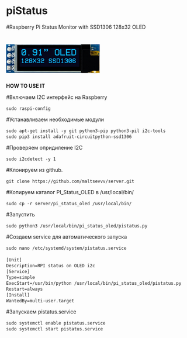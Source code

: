 # piStatus
#Raspberry Pi Status Monitor with SSD1306 128x32 OLED 

# ![prototype scheme](https://github.com/maltsevvv/server/raw/main/pi_status_oled/icon/oled128x32.png)

**HOW TO USE IT**

#Включаем I2C интерфейс на Raspberry

    sudo raspi-config

#Устанавливаем необходимые модули

    sudo apt-get install -y git python3-pip python3-pil i2c-tools
    sudo pip3 install adafruit-circuitpython-ssd1306

#Проверяем опридиление I2C 

    sudo i2cdetect -y 1
	
#Клонируем из github.

    git clone https://github.com/maltsevvv/server.git
    
#Копируем каталог PI_Status_OLED в /usr/local/bin/

    sudo cp -r server/pi_status_oled /usr/local/bin/

#Запустить

    sudo python3 /usr/local/bin/pi_status_oled/pistatus.py

#Создаем service для автоматического запуска

    sudo nano /etc/systemd/system/pistatus.service

    [Unit]
    Description=RPI status on OLED i2c
    [Service]
    Type=simple
    ExecStart=/usr/bin/python /usr/local/bin/pi_status_oled/pistatus.py
    Restart=always
    [Install]
    WantedBy=multi-user.target
    
#Запускаем pistatus.service

    sudo systemctl enable pistatus.service
    sudo systemctl start pistatus.service
